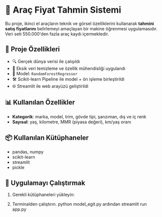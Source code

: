 # 🚗 Araç Fiyat Tahmin Sistemi

Bu proje, ikinci el araçların teknik ve görsel özelliklerini kullanarak **tahmini satış fiyatlarını** belirlemeyi amaçlayan bir makine öğrenmesi uygulamasıdır. Veri seti 550.000'den fazla araç kaydı içermektedir.

## 📌 Proje Özellikleri

- 🔍 Gerçek dünya verisi ile çalışıldı
- 🧹 Eksik veri temizleme ve özellik mühendisliği uygulandı
- 🧠 Model: `RandomForestRegressor`
- 🛠️ Scikit-learn Pipeline ile model + ön işleme birleştirildi
- 🌐 Streamlit ile web arayüzü geliştirildi

## 📊 Kullanılan Özellikler

- **Kategorik**: marka, model, trim, gövde tipi, şanzıman, dış ve iç renk
- **Sayısal**: yaş, kilometre, MMR (piyasa değeri), km/yaş oranı

## 📦 Kullanılan Kütüphaneler

- pandas, numpy
- scikit-learn
- streamlit
- pickle

## 🚀 Uygulamayı Çalıştırmak

1. Gerekli kütüphaneleri yükleyin:

2. Terminalden çalıştırın.
python model_egit.py
ardından
streamlit run app.py
